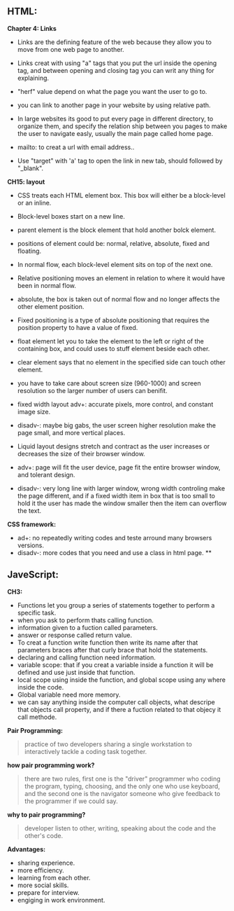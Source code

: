 ## HTML:

**Chapter 4: Links**

- Links are the defining feature of the web because they allow you to move from one web page to another.

- Links creat with using "a" tags that you put the url inside the opening tag, and between opening and closing tag you can writ any thing for explaining.

- "herf" value depend on what the page you want the user to go to.

- you can link to another page in your website by using relative path.

- In large websites its good to put every page in different directory, to organize them, and specify the relation ship between you pages to make the user to navigate easly, usually the main page called home page.

- mailto: to creat a url with email address..

- Use "target" with 'a' tag to open the link in new tab, should followed by "_blank".

**CH15: layout**

- CSS treats each HTML element box. This box will either be a block-level or an inline.

- Block-level boxes start on a new line.
- parent element is the block element that hold another bolck element.
- positions of element could be: normal, relative, absolute, fixed and floating.
- In normal flow, each block-level element sits on top of the next one.
- Relative positioning moves an element in relation to where it would have been in normal flow.
- absolute, the box is taken out of normal flow and no longer affects the other element position.
- Fixed positioning is a type of absolute positioning that requires the position property to have a value of fixed.
- float element let you to take the element to the left or right of the containing box, and could uses to stuff element beside each other.
- clear element says that no element in the specified side can touch other element.
- you have to take care about screen size (960-1000) and screen resolution so the larger number of users can benifit.
- fixed width layout adv+: accurate pixels, more control, and constant image size.
- disadv-: maybe big gabs, the user screen higher resolution make the page small, and more vertical places.
- Liquid layout designs stretch and contract as the user increases or decreases the size of their browser window.
- adv+: page will fit the user device, page fit the entire browser window, and tolerant design.
- disadv-: very long line with larger window, wrong width controling make the page different, and if a fixed width item in box that is too small to hold it the user has made the window smaller then the item can overflow the text.

**CSS framework:**

- ad+: no repeatedly writing codes and teste arround many browsers versions.
- disadv-: more codes that you need and use a class in html page.
**
## JaveScript:

**CH3:**

- Functions let you group a series of statements together to perform a specific task.
- when you ask to perform thats calling function.
- information given to a fuction called parameters.
- answer or response called return value.
- To creat a function write function then write its name after that parameters braces after that curly brace that hold the statements.
- declaring and calling function need information.
- variable scope: that if you creat a variable inside a function it will be defined and use just inside that function.
- local scope using inside the function, and global scope using any where inside the code.
- Global variable need more memory.
- we can say anything inside the computer call objects, what descripe that objects call property, and if there a fuction related to that objecy it call methode.

**Pair Programming:**

> practice of two developers sharing a single workstation to interactively tackle a coding task together.

**how pair programming work?**

> there are two rules, first one is the "driver" programmer who coding the program, typing, choosing, and the only one who use keyboard, and the second one is the navigator someone who give feedback to the programmer if we could say.

**why to pair programming?**

> developer listen to other, writing, speaking about the code and the other's code.

**Advantages:**

- sharing experience.
- more efficiency.
- learning from each other.
- more social skills.
- prepare for interview.
- engiging in work environment.